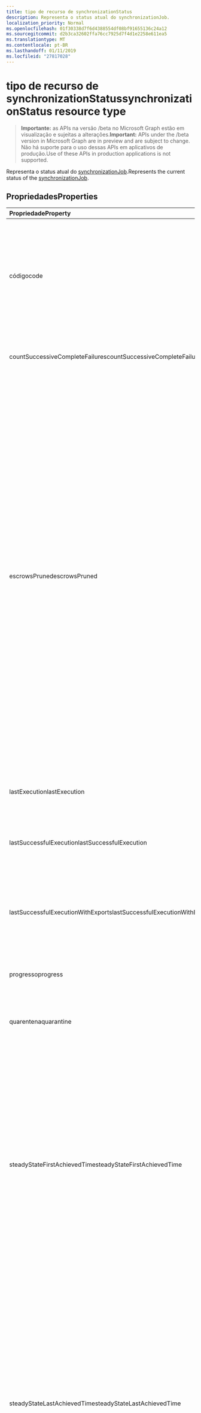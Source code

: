 ```yaml
---
title: tipo de recurso de synchronizationStatus
description: Representa o status atual do synchronizationJob.
localization_priority: Normal
ms.openlocfilehash: 01f30338d7f6d4388554df08bf91655136c24a12
ms.sourcegitcommit: d2b3ca32602ffa76cc7925d7f4d1e2258e611ea5
ms.translationtype: MT
ms.contentlocale: pt-BR
ms.lasthandoff: 01/11/2019
ms.locfileid: "27817028"
---
```

# <a name="synchronizationstatus-resource-type"></a><span data-ttu-id="bb999-103">tipo de recurso de synchronizationStatus</span><span class="sxs-lookup"><span data-stu-id="bb999-103">synchronizationStatus resource type</span></span>

> <span data-ttu-id="bb999-104">**Importante:** as APIs na versão /beta no Microsoft Graph estão em visualização e sujeitas a alterações.</span><span class="sxs-lookup"><span data-stu-id="bb999-104">**Important:** APIs under the /beta version in Microsoft Graph are in preview and are subject to change.</span></span> <span data-ttu-id="bb999-105">Não há suporte para o uso dessas APIs em aplicativos de produção.</span><span class="sxs-lookup"><span data-stu-id="bb999-105">Use of these APIs in production applications is not supported.</span></span>

<span data-ttu-id="bb999-106">Representa o status atual do [synchronizationJob](synchronization-synchronizationjob.md).</span><span class="sxs-lookup"><span data-stu-id="bb999-106">Represents the current status of the [synchronizationJob](synchronization-synchronizationjob.md).</span></span>

## <a name="properties"></a><span data-ttu-id="bb999-107">Propriedades</span><span class="sxs-lookup"><span data-stu-id="bb999-107">Properties</span></span>

| <span data-ttu-id="bb999-108">Propriedade</span><span class="sxs-lookup"><span data-stu-id="bb999-108">Property</span></span>                              | <span data-ttu-id="bb999-109">Tipo</span><span class="sxs-lookup"><span data-stu-id="bb999-109">Type</span></span>      | <span data-ttu-id="bb999-110">Descrição</span><span class="sxs-lookup"><span data-stu-id="bb999-110">Description</span></span>    |
|:--------------------------------------|:----------|:---------------|
|<span data-ttu-id="bb999-111">código</span><span class="sxs-lookup"><span data-stu-id="bb999-111">code</span></span>|<span data-ttu-id="bb999-112">Cadeia de caracteres</span><span class="sxs-lookup"><span data-stu-id="bb999-112">String</span></span>|<span data-ttu-id="bb999-113">Código de alto nível de status do trabalho de sincronização.</span><span class="sxs-lookup"><span data-stu-id="bb999-113">High-level status code of the synchronization job.</span></span> <span data-ttu-id="bb999-114">Os valores possíveis são: `NotConfigured`, `NotRun`, `Active`, `Paused`, `Quarantine`.</span><span class="sxs-lookup"><span data-stu-id="bb999-114">Possible values are: `NotConfigured`, `NotRun`, `Active`, `Paused`, `Quarantine`.</span></span>|
|<span data-ttu-id="bb999-115">countSuccessiveCompleteFailures</span><span class="sxs-lookup"><span data-stu-id="bb999-115">countSuccessiveCompleteFailures</span></span>|<span data-ttu-id="bb999-116">Int64</span><span class="sxs-lookup"><span data-stu-id="bb999-116">Int64</span></span>|<span data-ttu-id="bb999-117">Número de consecutivos vezes esse trabalho falhou.</span><span class="sxs-lookup"><span data-stu-id="bb999-117">Number of consecutive times this job failed.</span></span>|
|<span data-ttu-id="bb999-118">escrowsPruned</span><span class="sxs-lookup"><span data-stu-id="bb999-118">escrowsPruned</span></span>|<span data-ttu-id="bb999-119">Booliano</span><span class="sxs-lookup"><span data-stu-id="bb999-119">Boolean</span></span>|<span data-ttu-id="bb999-120">`true`Se escrows do trabalho (erros de nível de objeto) foram removidos durante a sincronização inicial.</span><span class="sxs-lookup"><span data-stu-id="bb999-120">`true` if the job's escrows (object-level errors) were pruned during initial synchronization.</span></span> <span data-ttu-id="bb999-121">Escrows podem ser removidos se durante a sincronização inicial, você atingir o limite de erros que faria normalmente para inserir o trabalho em quarentena.</span><span class="sxs-lookup"><span data-stu-id="bb999-121">Escrows can be pruned if during the initial synchronization, you reach the threshold of errors that would normally put the job in quarantine.</span></span> <span data-ttu-id="bb999-122">Em vez de entrar em quarentena, o processo de sincronização limpa erros do trabalho e continua até que a sincronização inicial for concluída.</span><span class="sxs-lookup"><span data-stu-id="bb999-122">Instead of going into quarantine, the synchronization process clears the job's errors and continues until the initial synchronization is completed.</span></span> <span data-ttu-id="bb999-123">Quando a sincronização inicial for concluída, o trabalho será pausar e aguarde o cliente limpar os erros.</span><span class="sxs-lookup"><span data-stu-id="bb999-123">When the initial synchronization is completed, the job will pause and wait for the customer to clean up the errors.</span></span>|
|<span data-ttu-id="bb999-124">lastExecution</span><span class="sxs-lookup"><span data-stu-id="bb999-124">lastExecution</span></span>|[<span data-ttu-id="bb999-125">synchronizationTaskExecution</span><span class="sxs-lookup"><span data-stu-id="bb999-125">synchronizationTaskExecution</span></span>](synchronization-synchronizationtaskexecution.md)|<span data-ttu-id="bb999-126">Detalhes da última execução do trabalho.</span><span class="sxs-lookup"><span data-stu-id="bb999-126">Details of the last execution of the job.</span></span>|
|<span data-ttu-id="bb999-127">lastSuccessfulExecution</span><span class="sxs-lookup"><span data-stu-id="bb999-127">lastSuccessfulExecution</span></span>|[<span data-ttu-id="bb999-128">synchronizationTaskExecution</span><span class="sxs-lookup"><span data-stu-id="bb999-128">synchronizationTaskExecution</span></span>](synchronization-synchronizationtaskexecution.md)|<span data-ttu-id="bb999-129">Detalhes da última execução do trabalho, que não teve que quaisquer erros.</span><span class="sxs-lookup"><span data-stu-id="bb999-129">Details of the last execution of this job, which didn't have any errors.</span></span>|
|<span data-ttu-id="bb999-130">lastSuccessfulExecutionWithExports</span><span class="sxs-lookup"><span data-stu-id="bb999-130">lastSuccessfulExecutionWithExports</span></span>|[<span data-ttu-id="bb999-131">synchronizationTaskExecution</span><span class="sxs-lookup"><span data-stu-id="bb999-131">synchronizationTaskExecution</span></span>](synchronization-synchronizationtaskexecution.md)|<span data-ttu-id="bb999-132">Detalhes da última execução do trabalho, que são exportados de objetos para o diretório de destino.</span><span class="sxs-lookup"><span data-stu-id="bb999-132">Details of the last execution of the job, which exported objects into the target directory.</span></span>|
|<span data-ttu-id="bb999-133">progresso</span><span class="sxs-lookup"><span data-stu-id="bb999-133">progress</span></span>|<span data-ttu-id="bb999-134">coleção [synchronizationProgress](synchronization-synchronizationprogress.md)</span><span class="sxs-lookup"><span data-stu-id="bb999-134">[synchronizationProgress](synchronization-synchronizationprogress.md) collection</span></span>|<span data-ttu-id="bb999-135">Detalhes do progresso de um trabalho de conclusão.</span><span class="sxs-lookup"><span data-stu-id="bb999-135">Details of the progress of a job toward completion.</span></span>|
|<span data-ttu-id="bb999-136">quarentena</span><span class="sxs-lookup"><span data-stu-id="bb999-136">quarantine</span></span>|[<span data-ttu-id="bb999-137">synchronizationQuarantine</span><span class="sxs-lookup"><span data-stu-id="bb999-137">synchronizationQuarantine</span></span>](synchronization-quarantine.md)|<span data-ttu-id="bb999-138">Se o trabalho estiver em quarentena, detalhes da quarentena.</span><span class="sxs-lookup"><span data-stu-id="bb999-138">If job is in quarantine, quarantine details.</span></span>|
|<span data-ttu-id="bb999-139">steadyStateFirstAchievedTime</span><span class="sxs-lookup"><span data-stu-id="bb999-139">steadyStateFirstAchievedTime</span></span>|<span data-ttu-id="bb999-140">DateTimeOffset</span><span class="sxs-lookup"><span data-stu-id="bb999-140">DateTimeOffset</span></span>|<span data-ttu-id="bb999-141">A hora quando estável (sem alterações para o processo de mais) obteve pela primeira vez.</span><span class="sxs-lookup"><span data-stu-id="bb999-141">The time when steady state (no more changes to the process) was first achieved.</span></span> <span data-ttu-id="bb999-142">O tipo Timestamp representa informações de data e hora usando o formato ISO 8601 e está sempre no horário UTC.</span><span class="sxs-lookup"><span data-stu-id="bb999-142">The Timestamp type represents date and time information using ISO 8601 format and is always in UTC time.</span></span> <span data-ttu-id="bb999-143">Por exemplo, meia-noite em UTC no dia 1º de janeiro de 2014 teria esta aparência: `'2014-01-01T00:00:00Z'`.</span><span class="sxs-lookup"><span data-stu-id="bb999-143">For example, midnight UTC on Jan 1, 2014 would look like this: `'2014-01-01T00:00:00Z'`.</span></span>|
|<span data-ttu-id="bb999-144">steadyStateLastAchievedTime</span><span class="sxs-lookup"><span data-stu-id="bb999-144">steadyStateLastAchievedTime</span></span>|<span data-ttu-id="bb999-145">DateTimeOffset</span><span class="sxs-lookup"><span data-stu-id="bb999-145">DateTimeOffset</span></span>|<span data-ttu-id="bb999-146">A hora quando estável (sem alterações para o processo de mais) última obteve.</span><span class="sxs-lookup"><span data-stu-id="bb999-146">The time when steady state (no more changes to the process) was last achieved.</span></span> <span data-ttu-id="bb999-147">O tipo Timestamp representa informações de data e hora usando o formato ISO 8601 e está sempre no horário UTC.</span><span class="sxs-lookup"><span data-stu-id="bb999-147">The Timestamp type represents date and time information using ISO 8601 format and is always in UTC time.</span></span> <span data-ttu-id="bb999-148">Por exemplo, meia-noite em UTC no dia 1º de janeiro de 2014 teria esta aparência: `'2014-01-01T00:00:00Z'`.</span><span class="sxs-lookup"><span data-stu-id="bb999-148">For example, midnight UTC on Jan 1, 2014 would look like this: `'2014-01-01T00:00:00Z'`.</span></span>|
|<span data-ttu-id="bb999-149">synchronizedEntryCountByType</span><span class="sxs-lookup"><span data-stu-id="bb999-149">synchronizedEntryCountByType</span></span>|<span data-ttu-id="bb999-150">coleção [stringKeyLongValuePair](synchronization-stringkeylongvaluepair.md)</span><span class="sxs-lookup"><span data-stu-id="bb999-150">[stringKeyLongValuePair](synchronization-stringkeylongvaluepair.md) collection</span></span>|<span data-ttu-id="bb999-151">Contagem de objetos sincronizados, listados por tipo de objeto.</span><span class="sxs-lookup"><span data-stu-id="bb999-151">Count of synchronized objects, listed by object type.</span></span>|
|<span data-ttu-id="bb999-152">troubleshootingUrl</span><span class="sxs-lookup"><span data-stu-id="bb999-152">troubleshootingUrl</span></span>|<span data-ttu-id="bb999-153">Cadeia de caracteres</span><span class="sxs-lookup"><span data-stu-id="bb999-153">String</span></span>|<span data-ttu-id="bb999-154">Se ocorrer um erro, a URL com as etapas de solução de problemas para o problema.</span><span class="sxs-lookup"><span data-stu-id="bb999-154">In the event of an error, the URL with the troubleshooting steps for the issue.</span></span>|

### <a name="synchronization-status-code-details"></a><span data-ttu-id="bb999-155">Detalhes do código de status de sincronização</span><span class="sxs-lookup"><span data-stu-id="bb999-155">Synchronization status code details</span></span>

| <span data-ttu-id="bb999-156">Valor</span><span class="sxs-lookup"><span data-stu-id="bb999-156">Value</span></span>                              | <span data-ttu-id="bb999-157">Descrição</span><span class="sxs-lookup"><span data-stu-id="bb999-157">Description</span></span>    |
|:-----------------------------------|:---------------|
|<span data-ttu-id="bb999-158">Não-configuradas</span><span class="sxs-lookup"><span data-stu-id="bb999-158">NotConfigured</span></span>                       |<span data-ttu-id="bb999-159">Trabalho não foi configurado e nunca executar.</span><span class="sxs-lookup"><span data-stu-id="bb999-159">Job was not configured and never run.</span></span> <span data-ttu-id="bb999-160">Nenhuma autorização foi fornecida.</span><span class="sxs-lookup"><span data-stu-id="bb999-160">No authorization was provided.</span></span> |
|<span data-ttu-id="bb999-161">NotRun</span><span class="sxs-lookup"><span data-stu-id="bb999-161">NotRun</span></span>                              |<span data-ttu-id="bb999-162">Trabalho tiver sido configurado e possivelmente iniciado, mas ainda não concluído sua primeira execução.</span><span class="sxs-lookup"><span data-stu-id="bb999-162">Job was configured, and possibly started, but hasn't completed its first run.</span></span>|
|<span data-ttu-id="bb999-163">Ativo</span><span class="sxs-lookup"><span data-stu-id="bb999-163">Active</span></span>                              |<span data-ttu-id="bb999-164">Trabalho está sendo executado periodicamente.</span><span class="sxs-lookup"><span data-stu-id="bb999-164">Job is running periodically.</span></span>|
|<span data-ttu-id="bb999-165">Em pausa</span><span class="sxs-lookup"><span data-stu-id="bb999-165">Paused</span></span>                              |<span data-ttu-id="bb999-166">Trabalho foi pausado (geralmente por um administrador) e atualmente não está em execução, mas o estado do trabalho é preservado.</span><span class="sxs-lookup"><span data-stu-id="bb999-166">Job was paused (usually by an administrator) and currently is not running, but the state of the job is preserved.</span></span>|
|<span data-ttu-id="bb999-167">Quarentena</span><span class="sxs-lookup"><span data-stu-id="bb999-167">Quarantine</span></span>                          |<span data-ttu-id="bb999-168">Trabalho está em quarentena.</span><span class="sxs-lookup"><span data-stu-id="bb999-168">Job is in quarantine.</span></span> <span data-ttu-id="bb999-169">Isso pode acontecer quando há um alto volume de erros, ou erros críticos como credenciais revogado/expirou.</span><span class="sxs-lookup"><span data-stu-id="bb999-169">This might happen when there is a high volume of errors, or critical errors such as revoked/expired credentials.</span></span> <span data-ttu-id="bb999-170">Enquanto em quarentena, o processo de sincronização tentar executar o trabalho com frequência reduzida.</span><span class="sxs-lookup"><span data-stu-id="bb999-170">While in quarantine, the synchronization process will attempt to run the job with reduced frequency.</span></span>|

## <a name="json-representation"></a><span data-ttu-id="bb999-171">Representação JSON</span><span class="sxs-lookup"><span data-stu-id="bb999-171">JSON representation</span></span>

<span data-ttu-id="bb999-172">Veja a seguir uma representação JSON do recurso.</span><span class="sxs-lookup"><span data-stu-id="bb999-172">The following is a JSON representation of the resource.</span></span>

<!-- {
  "blockType": "resource",
  "optionalProperties": [

  ],
  "@odata.type": "microsoft.graph.synchronizationStatus"
}-->

```json
{
  "code": "String",
  "countSuccessiveCompleteFailures": 1024,
  "escrowsPruned": true,
  "lastExecution": {"@odata.type": "microsoft.graph.synchronizationTaskExecution"},
  "lastSuccessfulExecution": {"@odata.type": "microsoft.graph.synchronizationTaskExecution"},
  "lastSuccessfulExecutionWithExports": {"@odata.type": "microsoft.graph.synchronizationTaskExecution"},
  "progress": [{"@odata.type": "microsoft.graph.synchronizationProgress"}],
  "quarantine": {"@odata.type": "microsoft.graph.synchronizationQuarantine"},
  "steadyStateFirstAchievedTime": "String (timestamp)",
  "steadyStateLastAchievedTime": "String (timestamp)",
  "synchronizedEntryCountByType": [{"@odata.type": "microsoft.graph.stringKeyLongValuePair"}],
  "troubleshootingUrl": "String"
}

```

<!-- uuid: 8fcb5dbc-d5aa-4681-8e31-b001d5168d79
2015-10-25 14:57:30 UTC -->
<!-- {
  "type": "#page.annotation",
  "description": "synchronizationStatus resource",
  "keywords": "",
  "section": "documentation",
  "tocPath": ""
}-->
